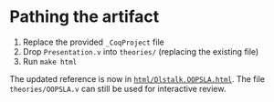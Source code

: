 # Pathing the artifact

1. Replace the provided `_CoqProject` file
2. Drop `Presentation.v` into `theories/` (replacing the existing file)
3. Run `make html`

The updated reference is now in [`html/Dlstalk.OOPSLA.html`](html/Dlstalk.OOPSLA.html). The file `theories/OOPSLA.v` can still be used for interactive review.
